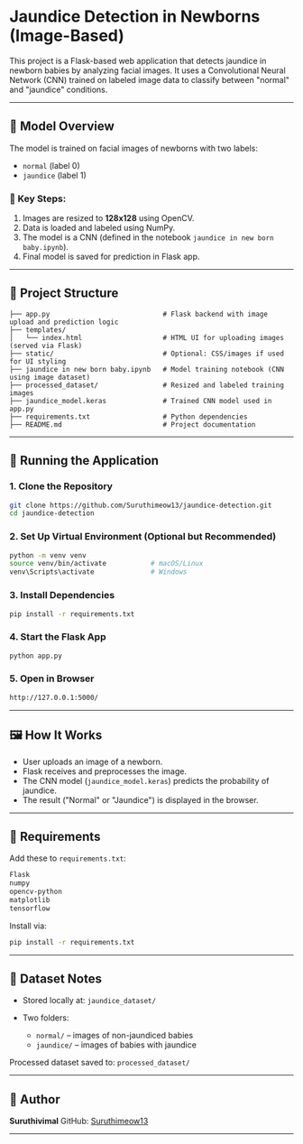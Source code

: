 # Jaundice Detection in Newborns (Image-Based)

This project is a Flask-based web application that detects jaundice in newborn babies by analyzing facial images. It uses a Convolutional Neural Network (CNN) trained on labeled image data to classify between "normal" and "jaundice" conditions.

---

## 🧠 Model Overview

The model is trained on facial images of newborns with two labels:

* `normal` (label 0)
* `jaundice` (label 1)

### 🔧 Key Steps:

1. Images are resized to **128x128** using OpenCV.
2. Data is loaded and labeled using NumPy.
3. The model is a CNN (defined in the notebook `jaundice in new born baby.ipynb`).
4. Final model is saved for prediction in Flask app.

---

## 📂 Project Structure

```
├── app.py                            # Flask backend with image upload and prediction logic
├── templates/
│   └── index.html                    # HTML UI for uploading images (served via Flask)
├── static/                           # Optional: CSS/images if used for UI styling
├── jaundice in new born baby.ipynb   # Model training notebook (CNN using image dataset)
├── processed_dataset/                # Resized and labeled training images
├── jaundice_model.keras              # Trained CNN model used in app.py
├── requirements.txt                  # Python dependencies
├── README.md                         # Project documentation
```

---

## 🚀 Running the Application

### 1. Clone the Repository

```bash
git clone https://github.com/Suruthimeow13/jaundice-detection.git
cd jaundice-detection
```

### 2. Set Up Virtual Environment (Optional but Recommended)

```bash
python -m venv venv
source venv/bin/activate           # macOS/Linux
venv\Scripts\activate              # Windows
```

### 3. Install Dependencies

```bash
pip install -r requirements.txt
```

### 4. Start the Flask App

```bash
python app.py
```

### 5. Open in Browser

```bash
http://127.0.0.1:5000/
```

---

## 🖼️ How It Works

* User uploads an image of a newborn.
* Flask receives and preprocesses the image.
* The CNN model (`jaundice_model.keras`) predicts the probability of jaundice.
* The result ("Normal" or "Jaundice") is displayed in the browser.

---

## 📎 Requirements

Add these to `requirements.txt`:

```txt
Flask
numpy
opencv-python
matplotlib
tensorflow
```

Install via:

```bash
pip install -r requirements.txt
```

---

## 📸 Dataset Notes

* Stored locally at: `jaundice_dataset/`
* Two folders:

  * `normal/` – images of non-jaundiced babies
  * `jaundice/` – images of babies with jaundice

Processed dataset saved to: `processed_dataset/`

---

## 👤 Author

**Suruthivimal**
GitHub: [Suruthimeow13](https://github.com/Suruthimeow13)

---

